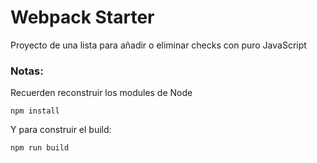 # Webpack Starter

Proyecto de una lista para añadir o eliminar checks con puro JavaScript

### Notas:
Recuerden reconstruir los modules de Node
```
npm install
```

Y para construir el build:

```
npm run build
```
